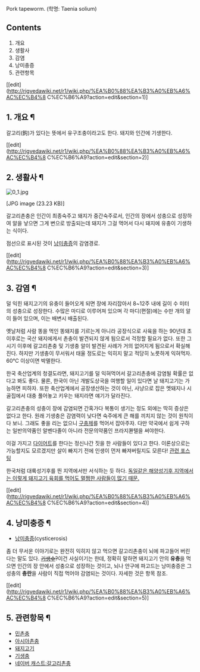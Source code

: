 Pork tapeworm. (학명: Taenia solium)

## Contents

    

1. 개요 
2. 생활사 
3. 감염 
4. 낭미충증 
5. 관련항목 

[[edit](http://rigvedawiki.net/r1/wiki.php/%EA%B0%88%EA%B3%A0%EB%A6%AC%EC%B4%8
C%EC%B6%A9?action=edit&section=1)]

## 1. 개요 ¶

갈고리(鉤)가 있다는 뜻에서 유구조충이라고도 한다. 돼지와 인간에 기생한다.

  

[[edit](http://rigvedawiki.net/r1/wiki.php/%EA%B0%88%EA%B3%A0%EB%A6%AC%EC%B4%8
C%EC%B6%A9?action=edit&section=2)]

## 2. 생활사 ¶

![0_1.jpg](//rv.wkcdn.net/http://rigvedawiki.net/r1/pds/0_1.jpg)

[JPG image (23.23 KB)]

  

갈고리촌충은 인간이 최종숙주고 돼지가 중간숙주로서, 인간의 장에서 성충으로 성장하여 알을 낳으면 그게 변으로 방출되는데 돼지가 그걸 먹어서
다시 돼지에 유충이 기생하는 식이다.

  

점선으로 표시된 것이 [낭미충증](%EB%82%AD%EB%AF%B8%EC%B6%A9%EC%A6%9D.md)의 감염경로.

  

[[edit](http://rigvedawiki.net/r1/wiki.php/%EA%B0%88%EA%B3%A0%EB%A6%AC%EC%B4%8
C%EC%B6%A9?action=edit&section=3)]

## 3. 감염 ¶

덜 익힌 돼지고기의 유충이 들어오게 되면 장에 자리잡아서 8~12주 내에 길이 수 미터의 성충으로 성장한다. 수많은 마디로 이루어져 있으며
각 마디(편절)에는 수만 개의 알이 들어 있으며, 이는 배변시 배출된다.

  

옛날처럼 사람 똥을 먹인 똥돼지를 기르는게 아니라 공장식으로 사육을 하는 90년대 초 이후로는 국산 돼지에게서 촌충이 발견되지 않게 됨으로서
걱정할 필요가 없다. 또한 그 시기 이후에 갈고리촌충 및 기생충 알이 발견된 사례가 거의 없어지게 됨으로서 확실해진다. 하지만 기생충이
무서워서 태울 정도로는 익히지 말고 적당히 노릇하게 익혀먹자. 60℃ 이상이면 박멸한다.

  

한국 축산업계의 청결도라면, 돼지고기를 덜 익혀먹어서 갈고리촌충에 감염될 확률은 없다고 봐도 좋다. 물론, 한국이 아닌 개발도상국을 여행할
일이 있다면 날 돼지고기는 가능하면 피하자. 또한 축산업계에서 공장생산하는 것이 아닌, 사냥으로 잡은 멧돼지나 시골집에서 대충 풀어놓고
키우는 돼지라면 얘기가 달라진다.

  

갈고리촌충의 성충이 장에 감염되면 간혹가다 복통이 생기는 정도 외에는 딱히 증상은 없다고 한다. 원래 기생충은 감염력이 낮다면 숙주에게 큰
해를 끼치지 않는 것이 원칙이다 보니. 그래도 좋을 리는 없으니 [구충제](%EA%B5%AC%EC%B6%A9%EC%A0%9C.md)를
먹어서 잡아주자. 다만 약국에서 쉽게 구하는 일반의약품인 알벤다졸이 아니라 전문의약품인 프라지콴텔을 써야한다.

  

이걸 가지고 [다이어트](%EB%8B%A4%EC%9D%B4%EC%96%B4%ED%8A%B8.md)를 한다는 정신나간 짓을 한 사람들이
있다고 한다. 이론상으로는 가능할지도 모르겠지만 살이 빠지기 전에 인생이 먼저 빠져버릴지도 모른다! [관련
포스팅](http://blog.naver.com/khegel?Redirect=Log&logNo=100049730118)

  

한국처럼 대륙성기후를 띈 지역에서만 서식하는 듯 하다. [독일같은 해양성기후 지역에서는 이렇게 돼지고기 육회를 먹어도 멀쩡한 사람들이 많기
때문.](http://commons.wikimedia.org/wiki/File:01_Mett.jpg)

[[edit](http://rigvedawiki.net/r1/wiki.php/%EA%B0%88%EA%B3%A0%EB%A6%AC%EC%B4%8
C%EC%B6%A9?action=edit&section=4)]

## 4. 낭미충증 ¶

  * [낭미충증](%EB%82%AD%EB%AF%B8%EC%B6%A9%EC%A6%9D.md)(cysticerosis)  

좀 더 무서운 이야기로는 완전히 익히지 않고 먹으면 갈고리촌충이 뇌에 파고들어 버린다는 말도 있다.
<del>[기생수](%EA%B8%B0%EC%83%9D%EC%88%98.md)?</del>이건 사실이기는 한데, 정확히 말하면 돼지고기
안의 **유충**을 먹으면 인간의 장 안에서 성충으로 성장하는 것이고, 뇌나 안구에 파고드는 낭미충증은 그 성충의 **충란**을 사람이 직접
먹어야 감염되는 것이다. 자세한 것은 항목 참조.

  

[[edit](http://rigvedawiki.net/r1/wiki.php/%EA%B0%88%EA%B3%A0%EB%A6%AC%EC%B4%8
C%EC%B6%A9?action=edit&section=5)]

## 5. 관련항목 ¶

  * [민촌충](%EB%AF%BC%EC%B4%8C%EC%B6%A9.md)
  * [아시아촌충](%EC%95%84%EC%8B%9C%EC%95%84%EC%B4%8C%EC%B6%A9.md)
  * [돼지고기](%EB%8F%BC%EC%A7%80%EA%B3%A0%EA%B8%B0.md)
  * [기생충](%EA%B8%B0%EC%83%9D%EC%B6%A9.md)
  * [네이버 캐스트:갈고리촌충](http://navercast.naver.com/contents.nhn?rid=21&contents_id=12870&leafId=21)

